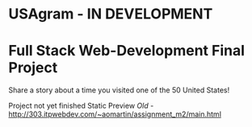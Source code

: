 # USAgram - IN DEVELOPMENT

# Full Stack Web-Development Final Project
Share a story about a time you visited one of the 50 United States! 

Project not yet finished
Static Preview *Old* - http://303.itpwebdev.com/~aomartin/assignment_m2/main.html
